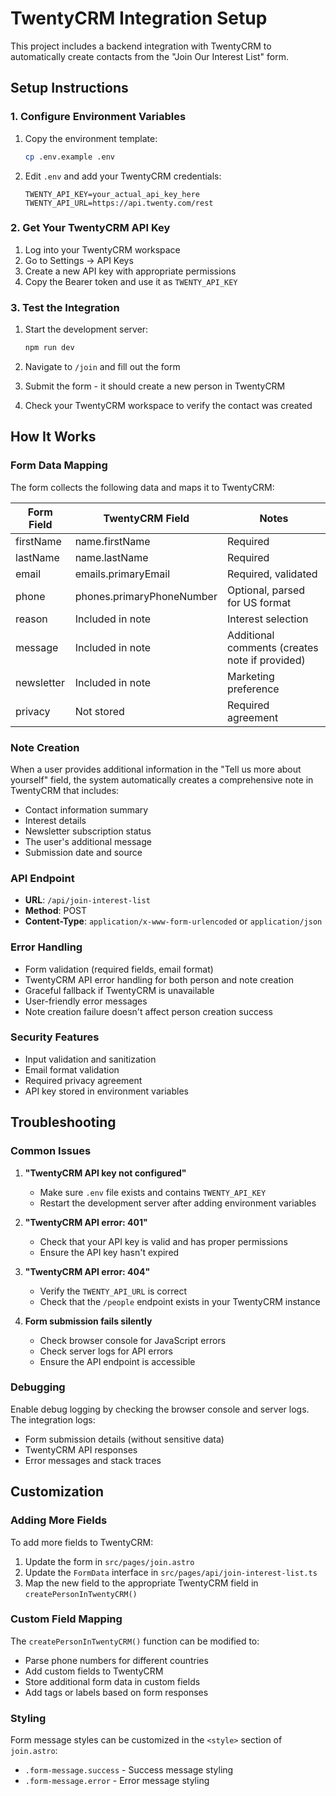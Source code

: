 # TwentyCRM Integration Setup

This project includes a backend integration with TwentyCRM to automatically create contacts from the "Join Our Interest List" form.

## Setup Instructions

### 1. Configure Environment Variables

1. Copy the environment template:
   ```bash
   cp .env.example .env
   ```

2. Edit `.env` and add your TwentyCRM credentials:
   ```
   TWENTY_API_KEY=your_actual_api_key_here
   TWENTY_API_URL=https://api.twenty.com/rest
   ```

### 2. Get Your TwentyCRM API Key

1. Log into your TwentyCRM workspace
2. Go to Settings → API Keys
3. Create a new API key with appropriate permissions
4. Copy the Bearer token and use it as `TWENTY_API_KEY`

### 3. Test the Integration

1. Start the development server:
   ```bash
   npm run dev
   ```

2. Navigate to `/join` and fill out the form
3. Submit the form - it should create a new person in TwentyCRM
4. Check your TwentyCRM workspace to verify the contact was created

## How It Works

### Form Data Mapping

The form collects the following data and maps it to TwentyCRM:

| Form Field | TwentyCRM Field | Notes |
|------------|-----------------|-------|
| firstName | name.firstName | Required |
| lastName | name.lastName | Required |
| email | emails.primaryEmail | Required, validated |
| phone | phones.primaryPhoneNumber | Optional, parsed for US format |
| reason | Included in note | Interest selection |
| message | Included in note | Additional comments (creates note if provided) |
| newsletter | Included in note | Marketing preference |
| privacy | Not stored | Required agreement |

### Note Creation

When a user provides additional information in the "Tell us more about yourself" field, the system automatically creates a comprehensive note in TwentyCRM that includes:

- Contact information summary
- Interest details
- Newsletter subscription status
- The user's additional message
- Submission date and source

### API Endpoint

- **URL**: `/api/join-interest-list`
- **Method**: POST
- **Content-Type**: `application/x-www-form-urlencoded` or `application/json`

### Error Handling

- Form validation (required fields, email format)
- TwentyCRM API error handling for both person and note creation
- Graceful fallback if TwentyCRM is unavailable
- User-friendly error messages
- Note creation failure doesn't affect person creation success

### Security Features

- Input validation and sanitization
- Email format validation
- Required privacy agreement
- API key stored in environment variables

## Troubleshooting

### Common Issues

1. **"TwentyCRM API key not configured"**
   - Make sure `.env` file exists and contains `TWENTY_API_KEY`
   - Restart the development server after adding environment variables

2. **"TwentyCRM API error: 401"**
   - Check that your API key is valid and has proper permissions
   - Ensure the API key hasn't expired

3. **"TwentyCRM API error: 404"**
   - Verify the `TWENTY_API_URL` is correct
   - Check that the `/people` endpoint exists in your TwentyCRM instance

4. **Form submission fails silently**
   - Check browser console for JavaScript errors
   - Check server logs for API errors
   - Ensure the API endpoint is accessible

### Debugging

Enable debug logging by checking the browser console and server logs. The integration logs:
- Form submission details (without sensitive data)
- TwentyCRM API responses
- Error messages and stack traces

## Customization

### Adding More Fields

To add more fields to TwentyCRM:

1. Update the form in `src/pages/join.astro`
2. Update the `FormData` interface in `src/pages/api/join-interest-list.ts`
3. Map the new field to the appropriate TwentyCRM field in `createPersonInTwentyCRM()`

### Custom Field Mapping

The `createPersonInTwentyCRM()` function can be modified to:
- Parse phone numbers for different countries
- Add custom fields to TwentyCRM
- Store additional form data in custom fields
- Add tags or labels based on form responses

### Styling

Form message styles can be customized in the `<style>` section of `join.astro`:
- `.form-message.success` - Success message styling
- `.form-message.error` - Error message styling
